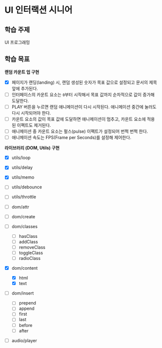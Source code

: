 # UI 인터랙션 시니어

## 학습 주제

UI 프로그래밍

## 학습 목표

**랜덤 카운트 업 구현**

- [x] 페이지가 랜딩(landing) 시, 랜덤 생성된 숫자가 목표 값으로 설정되고 문서의 제목 앞에 추가된다.
- [ ] 인터페이스의 카운트 요소는 `0`부터 시작해서 목표 값까지 순차적으로 값이 증가해 도달한다.
- [ ] PLAY 버튼을 누르면 랜덤 애니메이션이 다시 시작된다. 애니메이션 중간에 눌러도 다시 시작되어야 한다.
- [ ] 카운트 요소의 값이 목표 값에 도달하면 애니메이션이 멈추고, 카운트 요소에 적용된 이펙트도 제거된다.
- [ ] 애니메이션 중 카운트 요소는 펄스(pulse) 이펙트가 설정되어 번쩍 번쩍 한다.
- [ ] 애니메이션 속도는 FPS(Frame per Seconds)를 설정해 제어한다.

**라이브러리 (DOM, Utils) 구현**

- [x] utils/loop
- [x] utils/delay
- [x] utils/memo
- [ ] utils/debounce
- [ ] utils/throttle

- [ ] dom/attr
- [ ] dom/create
- [ ] dom/classes
  - [ ] hasClass
  - [ ] addClass
  - [ ] removeClass
  - [ ] toggleClass
  - [ ] radioClass
- [x] dom/content
  - [x] html
  - [x] text
- [ ] dom/insert

  - [ ] prepend
  - [ ] append
  - [ ] first
  - [ ] last
  - [ ] before
  - [ ] after

- [ ] audio/player
